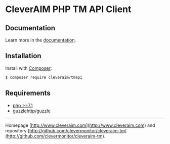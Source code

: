 # CleverAIM PHP TM API Client

Documentation
------------

Learn more in the [documentation](https://docs.cleveraim.com).


Installation
------------
Install with [Composer](http://getcomposer.org/):

```sh
$ composer require cleveraim/tmapi
```


Requirements
------------
- [php >=7.1](http://php.net)
- [guzzlehttp/guzzle](https://github.com/guzzle/guzzle)


-----

Homepage [http://www.cleveraim.com](http://www.cleveraim.com) and repository [http://github.com/clevermonitor/cleveraim-tm](http://github.com/clevermonitor/cleveraim-tm).
